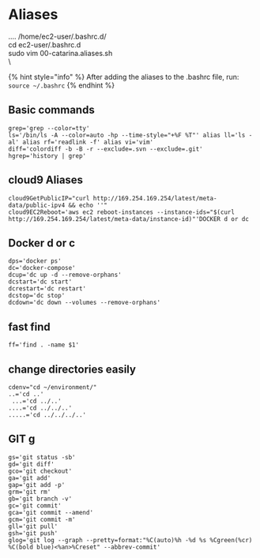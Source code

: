 # Aliases

.... /home/ec2-user/.bashrc.d/\
cd ec2-user/.bashrc.d \
sudo vim 00-catarina.aliases.sh\
\


{% hint style="info" %}
After adding the aliases to the .bashrc file, run:\
`source ~/.bashrc`
{% endhint %}

## Basic commands

```
grep='grep --color=tty'
ls='/bin/ls -A --color=auto -hp --time-style="+%F %T"' alias ll='ls -al' alias rf='readlink -f' alias vi='vim' 
diff='colordiff -b -B -r --exclude=.svn --exclude=.git' 
hgrep='history | grep'
```

## cloud9 Aliases

```
cloud9GetPublicIP="curl http://169.254.169.254/latest/meta-data/public-ipv4 && echo ''" 
cloud9EC2Reboot='aws ec2 reboot-instances --instance-ids="$(curl http://169.254.169.254/latest/meta-data/instance-id)"'DOCKER d or dc
```

## Docker d or c

```
dps='docker ps'
dc='docker-compose' 
dcup='dc up -d --remove-orphans' 
dcstart='dc start' 
dcrestart='dc restart' 
dcstop='dc stop' 
dcdown='dc down --volumes --remove-orphans'
```

## fast find

`ff='find . -name $1'`

## change directories easily

```
cdenv="cd ~/environment/"
..='cd ..' 
 ...='cd ../..' 
....='cd ../../..' 
.....='cd ../../../..'
```

## GIT g

```
gs='git status -sb' 
gd='git diff'
gco='git checkout'
ga='git add' 
gap='git add -p'
grm='git rm'
gb='git branch -v'
gc='git commit'
gca='git commit --amend' 
gcm='git commit -m' 
gll='git pull' 
gsh='git push' 
glog='git log --graph --pretty=format:"%C(auto)%h -%d %s %Cgreen(%cr) %C(bold blue)<%an>%Creset" --abbrev-commit'
```
